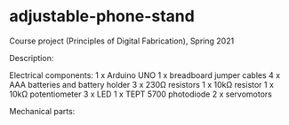 # adjustable-phone-stand
Course project (Principles of Digital Fabrication), Spring 2021

Description:


Electrical components:
1 x Arduino UNO
1 x breadboard
jumper cables
4 x AAA batteries and battery holder
3 x 230Ω resistors
1 x 10kΩ resistor
1 x 10kΩ potentiometer
3 x LED
1 x TEPT 5700 photodiode
2 x servomotors

Mechanical parts:
